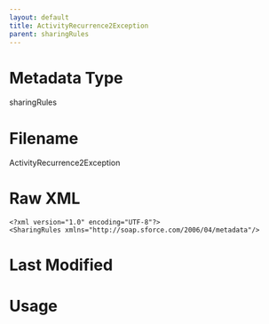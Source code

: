 ```yaml
---
layout: default
title: ActivityRecurrence2Exception
parent: sharingRules
---
```

# Metadata Type
sharingRules


# Filename 
ActivityRecurrence2Exception


# Raw XML
```
<?xml version="1.0" encoding="UTF-8"?>
<SharingRules xmlns="http://soap.sforce.com/2006/04/metadata"/>
```


# Last Modified


# Usage
